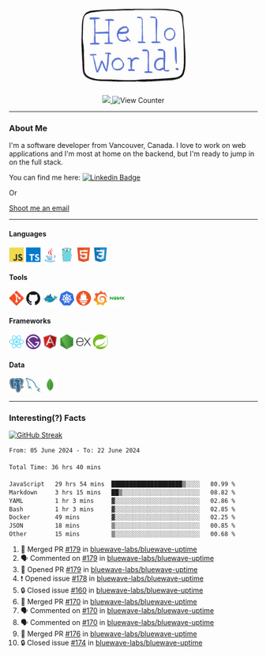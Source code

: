 <div align="center">
    <img src="./img/hello_world.webp" height="200px" width="">
    <div>
        <a href="https://www.linkedin.com/in/ajhollid">
            <img src="https://img.shields.io/badge/LinkedIn-blue"/>
        </a>
        <img src="https://komarev.com/ghpvc/?username=ajhollid&color=yellow" alt="View Counter">
    </div>
</div>

---

### About Me

I'm a software developer from Vancouver, Canada. I love to work on web applications and I'm most at home on the backend, but I'm ready to jump in on the full stack.

You can find me here: [![Linkedin Badge](https://img.shields.io/badge/-ajhollid-blue?style=flat&logo=Linkedin&logoColor=white)](https://www.linkedin.com/in/ajhollid)

Or

[Shoot me an email](mailto:ajhollid@gmail.com)

---

#### Languages

<div>
    <img src="./img/devicons/javascript-original.svg" width=30 height=30 alt="JavaScript">
    <img src="/img/devicons/typescript-original.svg" width=30 height=30 alt="TypeScript">
    <img src="./img/devicons/java-original.svg" width=30 height=30 alt="Java">
    <img src="./img/devicons/go-original.svg" width=30 height=30 alt="Golang">
    <img src="./img/devicons/html5-original.svg" width=30 height=30 alt="HTML 5">
    <img src="./img/devicons/css3-original.svg" width=30 height=30 alt="CSS 3">
</div>

#### Tools

<div>
    <img src="./img/devicons/git-original.svg" width=30 height=30 alt="Git">
    <img src="./img/devicons/github-original.svg" width=30 height=30 alt="Github">
    <img src="./img/devicons/docker-original.svg" width=30 
    height=30 alt="Docker">
    <img src="./img/devicons/kubernetes-original.svg" width=30 height=30 alt="K8">
    <img src="./img/devicons/prometheus-original.svg" width=30 height=30 alt="Prometheus">
    <img src="./img/devicons/grafana-original.svg" width=30 height=30 alt="Grafana">
    <img src="./img/devicons/nginx-original.svg" width=30 height=30 alt="Nginx">
</div>

#### Frameworks

<div>
    <img src="./img/devicons/react-original.svg" width=30 height=30 alt="React">
    <img src="./img/devicons/gatsby-original.svg" width=30 height=30 alt="Gatsby">
    <img src="./img/devicons/angularjs-original.svg" width=30 height=30 alt="AngularJS">
    <img src="./img/devicons/nodejs-original.svg" width=30 height=30 alt="NodeJS">
    <img src="./img/devicons/express-original.svg" width=30 height=30 alt="Express">
    <img src="./img/devicons/spring-original.svg" width=30 height=30 alt="Spring">
</div>

#### Data

<div>
    <img src="./img/devicons/postgresql-original.svg" width=30 height=30 alt="Postgresql">
    <img src="./img/devicons/mysql-original.svg" width=30 height=30 alt="Mysql">
    <img src="./img/devicons/mongodb-original.svg" width=30 height=30 alt="MongoDB">
</div>

---

### Interesting(?) Facts

[![GitHub Streak](http://github-readme-streak-stats.herokuapp.com?user=ajhollid)](https://git.io/streak-stats)

 <!--START_SECTION:waka-->

```txt
From: 05 June 2024 - To: 22 June 2024

Total Time: 36 hrs 40 mins

JavaScript   29 hrs 54 mins  ████████████████████▒░░░░   80.99 %
Markdown     3 hrs 15 mins   ██▒░░░░░░░░░░░░░░░░░░░░░░   08.82 %
YAML         1 hr 3 mins     ▓░░░░░░░░░░░░░░░░░░░░░░░░   02.86 %
Bash         1 hr 3 mins     ▓░░░░░░░░░░░░░░░░░░░░░░░░   02.85 %
Docker       49 mins         ▓░░░░░░░░░░░░░░░░░░░░░░░░   02.25 %
JSON         18 mins         ▒░░░░░░░░░░░░░░░░░░░░░░░░   00.85 %
Other        15 mins         ▒░░░░░░░░░░░░░░░░░░░░░░░░   00.68 %
```

<!--END_SECTION:waka-->


<!--START_SECTION:activity-->
1. 🎉 Merged PR [#179](https://github.com/bluewave-labs/bluewave-uptime/pull/179) in [bluewave-labs/bluewave-uptime](https://github.com/bluewave-labs/bluewave-uptime)
2. 🗣 Commented on [#179](https://github.com/bluewave-labs/bluewave-uptime/pull/179#issuecomment-2187203125) in [bluewave-labs/bluewave-uptime](https://github.com/bluewave-labs/bluewave-uptime)
3. 💪 Opened PR [#179](https://github.com/bluewave-labs/bluewave-uptime/pull/179) in [bluewave-labs/bluewave-uptime](https://github.com/bluewave-labs/bluewave-uptime)
4. ❗ Opened issue [#178](https://github.com/bluewave-labs/bluewave-uptime/issues/178) in [bluewave-labs/bluewave-uptime](https://github.com/bluewave-labs/bluewave-uptime)
5. 🔒 Closed issue [#160](https://github.com/bluewave-labs/bluewave-uptime/issues/160) in [bluewave-labs/bluewave-uptime](https://github.com/bluewave-labs/bluewave-uptime)
6. 🎉 Merged PR [#170](https://github.com/bluewave-labs/bluewave-uptime/pull/170) in [bluewave-labs/bluewave-uptime](https://github.com/bluewave-labs/bluewave-uptime)
7. 🗣 Commented on [#170](https://github.com/bluewave-labs/bluewave-uptime/pull/170#issuecomment-2187068208) in [bluewave-labs/bluewave-uptime](https://github.com/bluewave-labs/bluewave-uptime)
8. 🗣 Commented on [#170](https://github.com/bluewave-labs/bluewave-uptime/pull/170#issuecomment-2187060014) in [bluewave-labs/bluewave-uptime](https://github.com/bluewave-labs/bluewave-uptime)
9. 🎉 Merged PR [#176](https://github.com/bluewave-labs/bluewave-uptime/pull/176) in [bluewave-labs/bluewave-uptime](https://github.com/bluewave-labs/bluewave-uptime)
10. 🔒 Closed issue [#174](https://github.com/bluewave-labs/bluewave-uptime/issues/174) in [bluewave-labs/bluewave-uptime](https://github.com/bluewave-labs/bluewave-uptime)
<!--END_SECTION:activity-->

